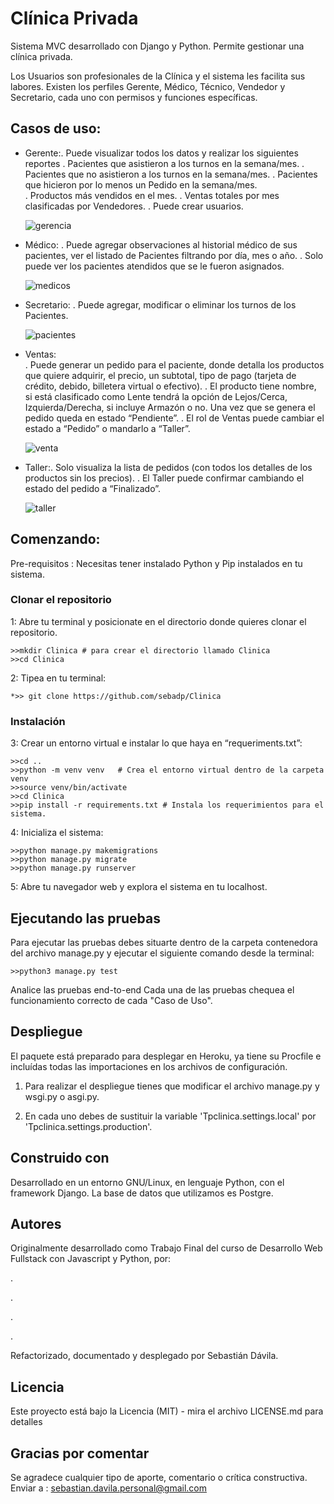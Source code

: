 # Clínica Privada
Sistema MVC desarrollado con Django y Python.
Permite gestionar una clínica privada.

Los Usuarios son profesionales de la Clínica y el sistema les facilita sus labores.
Existen los perfiles Gerente, Médico, Técnico, Vendedor y Secretario, cada uno con permisos y funciones específicas.

## Casos de uso:
* Gerente:. Puede visualizar todos los datos y realizar los siguientes reportes 
	. Pacientes que asistieron a los turnos en la semana/mes. 
	. Pacientes que no asistieron a los turnos en la semana/mes. 
	. Pacientes que hicieron por lo menos un Pedido en la semana/mes.        			
	. Productos más vendidos en el mes. 
	. Ventas totales por mes clasificadas por Vendedores.
	. Puede crear usuarios.
	
	![gerencia](https://user-images.githubusercontent.com/66728448/114524941-0ad9df00-9c1c-11eb-8d2b-f3d8c980aa66.gif)

        		
* Médico:
	. Puede agregar observaciones al historial médico de sus pacientes, ver el listado de Pacientes filtrando por día, mes o año.
	. Solo puede ver los pacientes atendidos que se le fueron asignados.
 			
	![medicos](https://user-images.githubusercontent.com/66728448/114525000-1927fb00-9c1c-11eb-84f1-d723fb6f40fd.gif)

		
* Secretario:
. Puede agregar, modificar o eliminar los turnos de los Pacientes.
	
	![pacientes](https://user-images.githubusercontent.com/66728448/114525088-2fce5200-9c1c-11eb-8ff5-c892a272289a.gif)
	
	
* Ventas:	
 	. Puede generar un pedido para el paciente, donde detalla los productos que quiere adquirir, el precio, un subtotal, tipo de pago (tarjeta de crédito, 		debido, billetera virtual o efectivo).
	. El producto tiene nombre, si está clasificado como Lente tendrá la opción de Lejos/Cerca, Izquierda/Derecha, si incluye Armazón o no.
 	Una vez que se genera el pedido queda en estado “Pendiente”.
	. El rol de Ventas puede cambiar el estado a “Pedido” o mandarlo a “Taller”.
 	
	![venta](https://user-images.githubusercontent.com/66728448/114525184-4674a900-9c1c-11eb-9c30-a1b4de6ae8f1.gif)

	
* Taller:. Solo visualiza la lista de pedidos (con todos los detalles de los productos sin los precios).
	. El Taller puede confirmar cambiando el estado del pedido a “Finalizado”.

	![taller](https://user-images.githubusercontent.com/66728448/114525214-4c6a8a00-9c1c-11eb-9444-fc1c46b96188.gif)


## Comenzando: 
Pre-requisitos : Necesitas tener instalado Python y Pip instalados en tu sistema.

### Clonar el repositorio 

1: Abre tu terminal y posicionate en el directorio donde quieres clonar el repositorio.
	
	>>mkdir Clinica # para crear el directorio llamado Clinica
	>>cd Clinica

2: Tipea en tu terminal:
	
	*>> git clone https://github.com/sebadp/Clinica

### Instalación 

3: Crear un entorno virtual e instalar lo que haya en “requeriments.txt”:

	>>cd ..
	>>python -m venv venv   # Crea el entorno virtual dentro de la carpeta venv
	>>source venv/bin/activate
	>>cd Clinica
	>>pip install -r requirements.txt # Instala los requerimientos para el sistema.

4: Inicializa el sistema:

	>>python manage.py makemigrations
	>>python manage.py migrate
	>>python manage.py runserver

5: Abre tu navegador web y explora el sistema en tu localhost.

## Ejecutando las pruebas 

Para ejecutar las pruebas debes situarte dentro de la carpeta contenedora del archivo manage.py y ejecutar el siguiente comando desde la terminal:

	>>python3 manage.py test

Analice las pruebas end-to-end 
Cada una de las pruebas chequea el funcionamiento correcto de cada "Caso de Uso".

## Despliegue 

El paquete está preparado para desplegar en Heroku, ya tiene su Procfile e incluídas todas las importaciones en los archivos de configuración.

1. Para realizar el despliegue tienes que modificar el archivo manage.py y wsgi.py o asgi.py.

2. En cada uno debes de sustituir la variable 'Tpclinica.settings.local'  por 'Tpclinica.settings.production'.

## Construido con 

Desarrollado en un entorno GNU/Linux, en lenguaje Python, con el framework Django. 
La base de datos que utilizamos es Postgre.

## Autores 

Originalmente desarrollado como Trabajo Final del curso de Desarrollo Web Fullstack con Javascript y Python, por: 

.

.

.

.

Refactorizado, documentado y desplegado por Sebastián Dávila.

## Licencia 

Este proyecto está bajo la Licencia (MIT) - mira el archivo LICENSE.md para detalles

## Gracias por comentar 

Se agradece cualquier tipo de aporte, comentario o crítica constructiva. Enviar a :  sebastian.davila.personal@gmail.com
